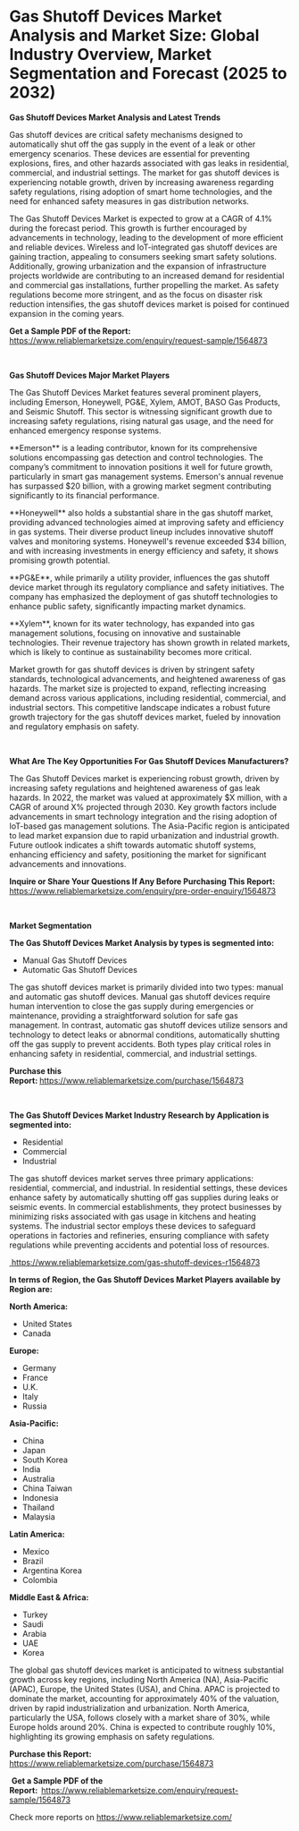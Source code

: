 <p><h1>Gas Shutoff Devices Market Analysis and Market Size: Global Industry Overview, Market Segmentation and Forecast (2025 to 2032)</h1></p><p><strong>Gas Shutoff Devices Market Analysis and Latest Trends</strong></p>
<p><p>Gas shutoff devices are critical safety mechanisms designed to automatically shut off the gas supply in the event of a leak or other emergency scenarios. These devices are essential for preventing explosions, fires, and other hazards associated with gas leaks in residential, commercial, and industrial settings. The market for gas shutoff devices is experiencing notable growth, driven by increasing awareness regarding safety regulations, rising adoption of smart home technologies, and the need for enhanced safety measures in gas distribution networks.</p><p>The Gas Shutoff Devices Market is expected to grow at a CAGR of 4.1% during the forecast period. This growth is further encouraged by advancements in technology, leading to the development of more efficient and reliable devices. Wireless and IoT-integrated gas shutoff devices are gaining traction, appealing to consumers seeking smart safety solutions. Additionally, growing urbanization and the expansion of infrastructure projects worldwide are contributing to an increased demand for residential and commercial gas installations, further propelling the market. As safety regulations become more stringent, and as the focus on disaster risk reduction intensifies, the gas shutoff devices market is poised for continued expansion in the coming years.</p></p>
<p><strong>Get a Sample PDF of the Report:&nbsp;</strong> <a href="https://www.reliablemarketsize.com/enquiry/request-sample/1564873?utm_campaign=2530&utm_medium=2&utm_source=Github&utm_content=ia&utm_term=25022025&utm_id=gas-shutoff-devices">https://www.reliablemarketsize.com/enquiry/request-sample/1564873</a></p>
<p>&nbsp;</p>
<p><strong>Gas Shutoff Devices Major Market Players</strong></p>
<p><p>The Gas Shutoff Devices Market features several prominent players, including Emerson, Honeywell, PG&E, Xylem, AMOT, BASO Gas Products, and Seismic Shutoff. This sector is witnessing significant growth due to increasing safety regulations, rising natural gas usage, and the need for enhanced emergency response systems.</p><p>**Emerson** is a leading contributor, known for its comprehensive solutions encompassing gas detection and control technologies. The company’s commitment to innovation positions it well for future growth, particularly in smart gas management systems. Emerson's annual revenue has surpassed $20 billion, with a growing market segment contributing significantly to its financial performance.</p><p>**Honeywell** also holds a substantial share in the gas shutoff market, providing advanced technologies aimed at improving safety and efficiency in gas systems. Their diverse product lineup includes innovative shutoff valves and monitoring systems. Honeywell's revenue exceeded $34 billion, and with increasing investments in energy efficiency and safety, it shows promising growth potential.</p><p>**PG&E**, while primarily a utility provider, influences the gas shutoff device market through its regulatory compliance and safety initiatives. The company has emphasized the deployment of gas shutoff technologies to enhance public safety, significantly impacting market dynamics.</p><p>**Xylem**, known for its water technology, has expanded into gas management solutions, focusing on innovative and sustainable technologies. Their revenue trajectory has shown growth in related markets, which is likely to continue as sustainability becomes more critical.</p><p>Market growth for gas shutoff devices is driven by stringent safety standards, technological advancements, and heightened awareness of gas hazards. The market size is projected to expand, reflecting increasing demand across various applications, including residential, commercial, and industrial sectors. This competitive landscape indicates a robust future growth trajectory for the gas shutoff devices market, fueled by innovation and regulatory emphasis on safety.</p></p>
<p>&nbsp;</p>
<p><strong>What Are The Key Opportunities For Gas Shutoff Devices Manufacturers?</strong></p>
<p><p>The Gas Shutoff Devices market is experiencing robust growth, driven by increasing safety regulations and heightened awareness of gas leak hazards. In 2022, the market was valued at approximately $X million, with a CAGR of around X% projected through 2030. Key growth factors include advancements in smart technology integration and the rising adoption of IoT-based gas management solutions. The Asia-Pacific region is anticipated to lead market expansion due to rapid urbanization and industrial growth. Future outlook indicates a shift towards automatic shutoff systems, enhancing efficiency and safety, positioning the market for significant advancements and innovations.</p></p>
<p><strong>Inquire or Share Your Questions If Any Before Purchasing This Report:</strong> <a href="https://www.reliablemarketsize.com/enquiry/pre-order-enquiry/1564873?utm_campaign=2530&utm_medium=2&utm_source=Github&utm_content=ia&utm_term=25022025&utm_id=gas-shutoff-devices">https://www.reliablemarketsize.com/enquiry/pre-order-enquiry/1564873</a></p>
<p>&nbsp;</p>
<p><strong>Market Segmentation</strong></p>
<p><strong>The Gas Shutoff Devices Market Analysis by types is segmented into:</strong></p>
<p><ul><li>Manual Gas Shutoff Devices</li><li>Automatic Gas Shutoff Devices</li></ul></p>
<p><p>The gas shutoff devices market is primarily divided into two types: manual and automatic gas shutoff devices. Manual gas shutoff devices require human intervention to close the gas supply during emergencies or maintenance, providing a straightforward solution for safe gas management. In contrast, automatic gas shutoff devices utilize sensors and technology to detect leaks or abnormal conditions, automatically shutting off the gas supply to prevent accidents. Both types play critical roles in enhancing safety in residential, commercial, and industrial settings.</p></p>
<p><strong>Purchase this Report:&nbsp;</strong><a href="https://www.reliablemarketsize.com/purchase/1564873?utm_campaign=2530&utm_medium=2&utm_source=Github&utm_content=ia&utm_term=25022025&utm_id=gas-shutoff-devices">https://www.reliablemarketsize.com/purchase/1564873</a></p>
<p>&nbsp;</p>
<p><strong>The Gas Shutoff Devices Market Industry Research by Application is segmented into:</strong></p>
<p><ul><li>Residential</li><li>Commercial</li><li>Industrial</li></ul></p>
<p><p>The gas shutoff devices market serves three primary applications: residential, commercial, and industrial. In residential settings, these devices enhance safety by automatically shutting off gas supplies during leaks or seismic events. In commercial establishments, they protect businesses by minimizing risks associated with gas usage in kitchens and heating systems. The industrial sector employs these devices to safeguard operations in factories and refineries, ensuring compliance with safety regulations while preventing accidents and potential loss of resources.</p></p>
<p><a href="https://www.reliablemarketsize.com/gas-shutoff-devices-r1564873?utm_campaign=2530&utm_medium=2&utm_source=Github&utm_content=ia&utm_term=25022025&utm_id=gas-shutoff-devices">&nbsp;https://www.reliablemarketsize.com/gas-shutoff-devices-r1564873</a></p>
<p><strong>In terms of Region, the Gas Shutoff Devices Market Players available by Region are:</strong></p>
<p>
    <p> <strong> North America: </strong>
        <ul>
            <li>United States</li>
            <li>Canada</li>
        </ul>
        </p> 
    <p> <strong> Europe: </strong>
        <ul>
            <li>Germany</li>
            <li>France</li>
            <li>U.K.</li>
            <li>Italy</li>
            <li>Russia</li>
        </ul>
        </p> 
    <p> <strong> Asia-Pacific: </strong>
        <ul>
            <li>China</li>
            <li>Japan</li>
            <li>South Korea</li>
            <li>India</li>
            <li>Australia</li>
            <li>China Taiwan</li>
            <li>Indonesia</li>
            <li>Thailand</li>
            <li>Malaysia</li>
        </ul>
        </p> 
    <p> <strong> Latin America: </strong>
        <ul>
            <li>Mexico</li>
            <li>Brazil</li>
            <li>Argentina Korea</li>
            <li>Colombia</li>
        </ul>
        </p> 
    <p> <strong> Middle East & Africa: </strong>
        <ul>
            <li>Turkey</li>
            <li>Saudi</li>
            <li>Arabia</li>
            <li>UAE</li>
            <li>Korea</li>
        </ul>
    </p>
    </p>
<p><p>The global gas shutoff devices market is anticipated to witness substantial growth across key regions, including North America (NA), Asia-Pacific (APAC), Europe, the United States (USA), and China. APAC is projected to dominate the market, accounting for approximately 40% of the valuation, driven by rapid industrialization and urbanization. North America, particularly the USA, follows closely with a market share of 30%, while Europe holds around 20%. China is expected to contribute roughly 10%, highlighting its growing emphasis on safety regulations.</p></p>
<p><strong>Purchase this Report: </strong><a href="https://www.reliablemarketsize.com/purchase/1564873?utm_campaign=2530&utm_medium=2&utm_source=Github&utm_content=ia&utm_term=25022025&utm_id=gas-shutoff-devices">https://www.reliablemarketsize.com/purchase/1564873</a></p>
<p>&nbsp;<strong>Get a Sample PDF of the Report:&nbsp;&nbsp;</strong><a href="https://www.reliablemarketsize.com/enquiry/request-sample/1564873?utm_campaign=2530&utm_medium=2&utm_source=Github&utm_content=ia&utm_term=25022025&utm_id=gas-shutoff-devices">https://www.reliablemarketsize.com/enquiry/request-sample/1564873</a></p>
<p><strong></strong></p>
<p>Check more reports on <a href="https://www.reliablemarketsize.com/?utm_campaign=2530&utm_medium=2&utm_source=Github&utm_content=ia&utm_term=25022025&utm_id=gas-shutoff-devices">https://www.reliablemarketsize.com/</a></p>